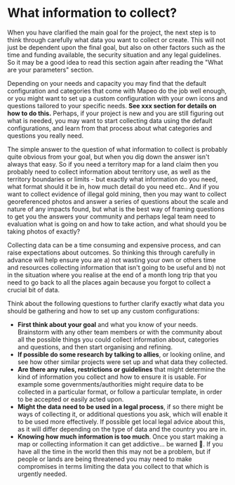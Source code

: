# What information to collect?

When you have clarified the main goal for the project, the next step is to think through carefully what data you want to collect or create. This will not just be dependent upon the final goal, but also on other factors such as the time and funding available, the security situation and any legal guidelines. So it may be a good idea to read this section again after reading the "What are your parameters" section.

Depending on your needs and capacity you may find that the default configuration and categories that come with Mapeo do the job well enough, or you might want to set up a custom configuration with your own icons and questions tailored to your specific needs. **See xxx section for details on how to do this.** Perhaps, if your project is new and you are still figuring out what is needed, you may want to start collecting data using the default configurations, and learn from that process about what categories and questions you really need.

The simple answer to the question of what information to collect is probably quite obvious from your goal, but when you dig down the answer isn't always that easy. So if you need a territory map for a land claim then you probably need to collect information about territory use, as well as the territory boundaries or limits - but exactly what information do you need, what format should it be in, how much detail do you need etc.. And if you want to collect evidence of illegal gold mining, then you may want to collect georeferenced photos and answer a series of questions about the scale and nature of any impacts found, but what is the best way of framing questions to get you the answers your community and perhaps legal team need to evaluation what is going on and how to take action, and what should you be taking photos of exactly? 

Collecting data can be a time consuming and expensive process, and can raise expectations about outcomes. So thinking this through carefully in advance will help ensure you are a\) not wasting your own or others time and resources collecting information that isn't going to be useful and b\) not in the situation where you realise at the end of a month long trip that you need to go back to all the places again because you forgot to collect a crucial bit of data. 

Think about the following questions to further clarify exactly what data you should be gathering and how to set up any custom configurations:

* **First think about your goal** and what you know of your needs. Brainstorm with any other team members or with the community about all the possible things you could collect information about, categories and questions, and then start organising and refining.
* **If possible do some research by talking to allies**, or looking online, and see how other similar projects were set up and what data they collected. 
* **Are there any rules, restrictions or guidelines** that might determine the kind of information you collect and how to ensure it is usable. For example some governments/authorities might require data to be collected in a particular format, or follow a particular template, in order to be accepted or easily acted upon. 
* **Might the data need to be used in a legal process**, if so there might be ways of collecting it, or additional questions you ask, which will enable it to be used more effectively. If possible get local legal advice about this, as it will differ depending on the type of data and the country you are in.
* **Knowing how much information is too much**. Once you start making a map or collecting information it can get addictive... be warned 🙂. If you have all the time in the world then this may not be a problem, but if people or lands are being threatened you may need to make compromises in terms limiting the data you collect to that which is urgently needed. 




